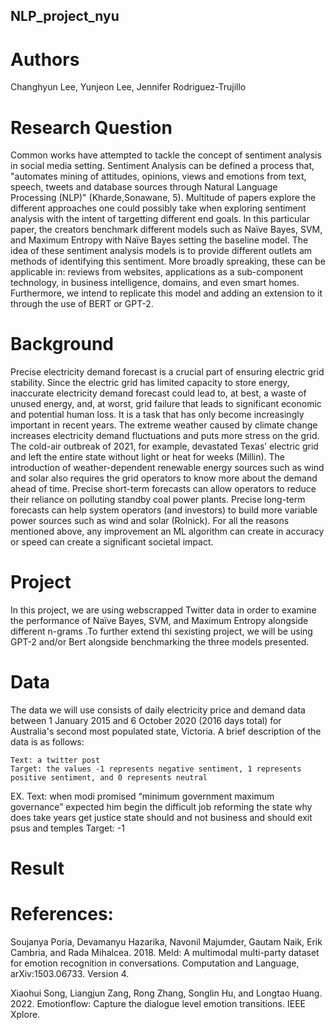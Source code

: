 ## NLP_project_nyu

# Authors
 
Changhyun Lee, Yunjeon Lee, Jennifer Rodriguez-Trujillo

# Research Question

Common works have attempted to tackle the concept of sentiment analysis in social media setting. Sentiment Analysis can be defined a process that, "automates mining of attitudes, opinions, views and emotions from text, speech, tweets and database sources through Natural Language Processing (NLP)" (Kharde,Sonawane, 5). Multitude of papers explore the different approaches one could possibly take when exploring sentiment analysis with the intent of targetting different end goals. In this particular paper,  the creators benchmark different models such as Naïve Bayes, SVM, and Maximum Entropy with Naïve Bayes setting the baseline model. The idea of these sentiment analysis models is to provide different outlets am methods of identifying this sentiment. More broadly spreaking, these can be applicable in: reviews from websites, applications as a sub-component technology, in business intelligence, domains, and even smart homes. Furthermore, we intend to replicate this model and adding an extension to it through the use of BERT or GPT-2.

# Background 
Precise electricity demand forecast is a crucial part of ensuring electric grid stability. Since the electric grid has limited capacity to store energy, inaccurate electricity demand forecast could lead to, at best, a waste of unused energy, and, at worst, grid failure that leads to significant economic and potential human loss. It is a task that has only become increasingly important in recent years. The extreme weather caused by climate change increases electricity demand fluctuations and puts more stress on the grid. The cold-air outbreak of 2021, for example, devastated Texas’ electric grid and left the entire state without light or heat for weeks (Millin). The introduction of weather-dependent renewable energy sources such as wind and solar also requires the grid operators to know more about the demand ahead of time. Precise short-term forecasts can allow operators to reduce their reliance on polluting standby coal power plants. Precise long-term forecasts can help system operators (and investors) to build more variable power sources such as wind and solar (Rolnick). For all the reasons mentioned above, any improvement an ML algorithm can create in accuracy or speed can create a significant societal impact.

# Project

In this project, we are using webscrapped Twitter data in order to examine the performance of Naïve Bayes, SVM, and Maximum Entropy alongside different n-grams .To further extend thi sexisting project, we will be using GPT-2 and/or Bert alongside benchmarking the three models presented.

# Data

The data we will use consists of daily electricity price and demand data between 1 January 2015 and 6 October 2020 (2016 days total) for Australia's second most populated state, Victoria. A brief description of the data is as follows:

	Text: a twitter post 
 	Target: the values -1 represents negative sentiment, 1 represents positive sentiment, and 0 represents neutral
 
 EX. 
 	Text: when modi promised “minimum government maximum governance” expected him begin the difficult job reforming the state why does take years get
	      justice state should and not business and should exit psus and temples
 	Target: -1


# Result

 

# References:
Soujanya Poria, Devamanyu Hazarika, Navonil Majumder, Gautam Naik, Erik Cambria, and Rada Mihalcea. 2018. Meld: A multimodal multi-party dataset for emotion recognition in conversations. Computation and Language, arXiv:1503.06733. Version 4.

Xiaohui Song, Liangjun Zang, Rong Zhang, Songlin Hu, and Longtao Huang. 2022. Emotionflow: Capture the dialogue level emotion transitions. IEEE Xplore.
